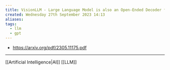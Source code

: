 ```yaml
---
title: VisionLLM - Large Language Model is also an Open-Ended Decoder for Vision-Centric Tasks
created: Wednesday 27th September 2023 14:13
aliases: 
tags:
  - llm
  - gpt
---
```

- https://arxiv.org/pdf/2305.11175.pdf

---
[[Artificial Intelligence|AI]]
[[LLM]]